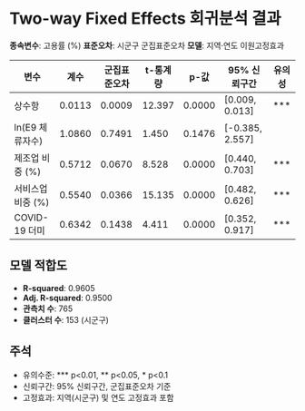 
# Two-way Fixed Effects 회귀분석 결과

**종속변수**: 고용률 (%)
**표준오차**: 시군구 군집표준오차
**모델**: 지역·연도 이원고정효과

| 변수 | 계수 | 군집표준오차 | t-통계량 | p-값 | 95% 신뢰구간 | 유의성 |
|------|------|------------|----------|------|-------------|--------|
| 상수항 | 0.0113 | 0.0009 | 12.397 | 0.0000 | [0.009, 0.013] | *** |
| ln(E9 체류자수) | 1.0860 | 0.7491 | 1.450 | 0.1476 | [-0.385, 2.557] |  |
| 제조업 비중 (%) | 0.5712 | 0.0670 | 8.528 | 0.0000 | [0.440, 0.703] | *** |
| 서비스업 비중 (%) | 0.5540 | 0.0366 | 15.135 | 0.0000 | [0.482, 0.626] | *** |
| COVID-19 더미 | 0.6342 | 0.1438 | 4.411 | 0.0000 | [0.352, 0.917] | *** |

## 모델 적합도
- **R-squared**: 0.9605
- **Adj. R-squared**: 0.9500
- **관측치 수**: 765
- **클러스터 수**: 153 (시군구)

## 주석
- 유의수준: *** p<0.01, ** p<0.05, * p<0.1
- 신뢰구간: 95% 신뢰구간, 군집표준오차 기준
- 고정효과: 지역(시군구) 및 연도 고정효과 포함
